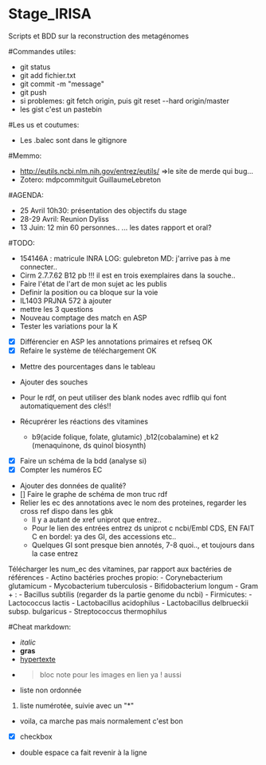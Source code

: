 # Stage_IRISA
Scripts et BDD sur la reconstruction des metagénomes

#Commandes utiles:
- git status
- git add fichier.txt
- git commit -m "message"
- git push
- si problemes: git fetch origin, puis git reset --hard origin/master
- les gist c'est un pastebin

#Les us et coutumes:
- Les .balec sont dans le gitignore 

#Memmo:
- http://eutils.ncbi.nlm.nih.gov/entrez/eutils/ =>le site de merde qui bug...
- Zotero: mdpcommitguit GuillaumeLebreton

#AGENDA:
- 25 Avril 10h30: présentation des objectifs du stage 
- 28-29 Avril: Reunion Dyliss
- 13 Juin: 12 min 60 personnes..
... les dates rapport et oral?

#TODO:
- 154146A : matricule INRA LOG: gulebreton MD: j'arrive pas à me connecter..
- Cirm 2.7.7.62 B12 pb !!! il est en trois exemplaires dans la souche..
- Faire l'état de l'art de mon sujet ac les publis
- Definir la position ou ca bloque sur la voie
- IL1403 PRJNA 572 à ajouter
- mettre les 3 questions
- Nouveau comptage des match en ASP
- Tester les variations pour la K
- [X] Différencier en ASP les annotations primaires et refseq OK
- [X] Refaire le système de téléchargement OK
- Mettre des pourcentages dans le tableau
- Ajouter des souches

- Pour le rdf, on peut utiliser des blank nodes avec rdflib qui font automatiquement des clés!!
- Récuprérer les réactions des vitamines
    - b9(acide folique, folate, glutamic) ,b12(cobalamine) et k2 (menaquinone, ds quinol biosynth)
- [x] Faire un schéma de la bdd (analyse si)
- [x] Compter les numéros EC
- Ajouter des données de qualité?
- [] Faire le graphe de schéma de mon truc rdf
- Relier les ec des annotations avec le nom des proteines, regarder les cross ref dispo dans les gbk
    - Il y a autant de xref uniprot que entrez..
    - Pour le lien des entrées entrez ds uniprot c ncbi/Embl CDS, EN FAIT C en bordel: ya des GI, des accessions etc..
    - Quelques GI sont presque bien annotés, 7-8 quoi.., et toujours dans la case entrez
    
 Télécharger les num_ec des vitamines, par rapport aux bactéries de références
    - Actino bactéries proches propio:
        - Corynebacterium glutamicum
        - Mycobacterium tuberculosis
        - Bifidobacterium longum
    - Gram + :
        - Bacillus subtilis (regarder ds la partie genome du ncbi)
    - Firmicutes:
        - Lactococcus lactis
        - Lactobacillus acidophilus
        - Lactobacillus delbrueckii subsp. bulgaricus
        - Streptococcus thermophilus

#Cheat markdown:
- _italic_
- **gras**
- [hypertexte](https://intranet.inria.fr/)
- >bloc note pour les images en lien ya ! aussi
* liste non ordonnée
1. liste numérotée, suivie avec un "*"
* voila, ca marche pas mais normalement c'est bon
* [x] checkbox
- double espace ca fait revenir à la ligne
